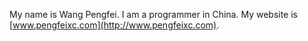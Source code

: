 My name is Wang Pengfei. I am a programmer in China.
My website is [www.pengfeixc.com](http://www.pengfeixc.com).
